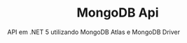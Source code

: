 <center><h1>MongoDB Api</h1></center>

<p>API em .NET 5 utilizando MongoDB Atlas e MongoDB Driver</p>